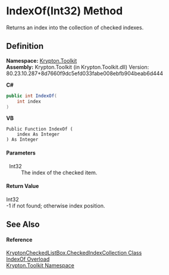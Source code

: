 # IndexOf(Int32) Method


Returns an index into the collection of checked indexes.



## Definition
**Namespace:** <a href="79d2eac2-21f4-54ff-7552-b20c33c30600.md">Krypton.Toolkit</a>  
**Assembly:** Krypton.Toolkit (in Krypton.Toolkit.dll) Version: 80.23.10.287+8d7660f9dc5efd033fabe008ebfb904beab6d444

**C#**
``` C#
public int IndexOf(
	int index
)
```
**VB**
``` VB
Public Function IndexOf ( 
	index As Integer
) As Integer
```



#### Parameters
<dl><dt>  Int32</dt><dd>The index of the checked item.</dd></dl>

#### Return Value
Int32  
-1 if not found; otherwise index position.

## See Also


#### Reference
<a href="09e75015-06a2-5edb-96fc-46d27b738d5d.md">KryptonCheckedListBox.CheckedIndexCollection Class</a>  
<a href="8568f16f-5135-a1e1-239c-2fee273225cd.md">IndexOf Overload</a>  
<a href="79d2eac2-21f4-54ff-7552-b20c33c30600.md">Krypton.Toolkit Namespace</a>  
